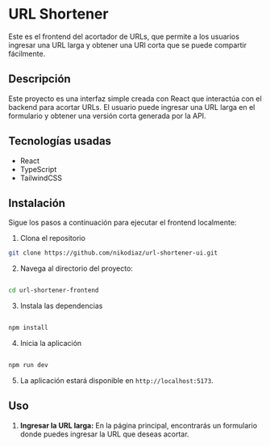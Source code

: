 # URL Shortener

Este es el frontend del acortador de URLs, que permite a los usuarios ingresar
una URL larga y obtener una URl corta que se puede compartir fácilmente.

## Descripción

Este proyecto es una interfaz simple creada con React que interactúa con el backend
para acortar URLs. El usuario puede ingresar una URL larga en el formulario y obtener
una versión corta generada por la API.

## Tecnologías usadas

- React
- TypeScript
- TailwindCSS

## Instalación

Sigue los pasos a continuación para ejecutar el frontend localmente:

1. Clona el repositorio

```bash
git clone https://github.com/nikodiaz/url-shortener-ui.git
```

2. Navega al directorio del proyecto:

```bash

cd url-shortener-frontend
```

3. Instala las dependencias

```bash

npm install
```

4. Inicia la aplicación

```bash

npm run dev
```

5. La aplicación estará disponible en `http://localhost:5173`.

## Uso

1. **Ingresar la URL larga:** En la página principal, encontrarás un formulario
   donde puedes ingresar la URL que deseas acortar.
